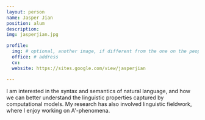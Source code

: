 ```yaml
---
layout: person
name: Jasper Jian
position: alum
description:
img: jasperjian.jpg

profile:
  img: # optional, another image, if different from the one on the people page
  office: # address
  cv:
  website: https://sites.google.com/view/jasperjian

---
```


I am interested in the syntax and semantics of natural language, and how we can better understand the linguistic properties captured by computational models. My research has also involved linguistic fieldwork, where I enjoy working on A'-phenomena.